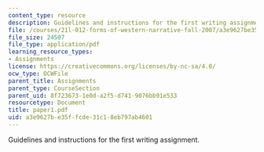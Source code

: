 ```yaml
---
content_type: resource
description: Guidelines and instructions for the first writing assignment.
file: /courses/21l-012-forms-of-western-narrative-fall-2007/a3e9627be35ffcde31c18eb797ab4601_paper1.pdf
file_size: 24507
file_type: application/pdf
learning_resource_types:
- Assignments
license: https://creativecommons.org/licenses/by-nc-sa/4.0/
ocw_type: OCWFile
parent_title: Assignments
parent_type: CourseSection
parent_uid: 8f723673-1e0d-a2f5-d741-9076bb91e533
resourcetype: Document
title: paper1.pdf
uid: a3e9627b-e35f-fcde-31c1-8eb797ab4601
---
```

Guidelines and instructions for the first writing assignment.